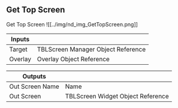 ## Get Top Screen
Get Top Screen
![[../img/nd_img_GetTopScreen.png]]

|Inputs||
|--|--|
| Target | TBLScreen Manager Object Reference |
| Overlay | Overlay Object Reference |

|Outputs||
|--|--|
| Out Screen Name | Name |
| Out Screen | TBLScreen Widget Object Reference |
